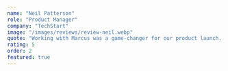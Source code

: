```yaml
---
name: "Neil Patterson"
role: "Product Manager"
company: "TechStart"
image: "/images/reviews/review-neil.webp"
quote: "Working with Marcus was a game-changer for our product launch. His attention to detail and understanding of user experience helped us create something truly special."
rating: 5
order: 2
featured: true
---
```


